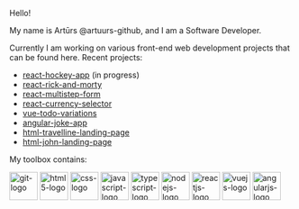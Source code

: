 Hello!

My name is Artūrs @artuurs-github, and I am a Software Developer.

Currently I am working on various front-end web development projects that can be found here. Recent projects:
- [react-hockey-app](https://github.com/artuurs-github/react-hockey-app) (in progress)
- [react-rick-and-morty](https://github.com/artuurs-github/react-rick-and-morty)
- [react-multistep-form](https://github.com/artuurs-github/react-multistep-form)
- [react-currency-selector](https://github.com/artuurs-github/react-currency-selector)
- [vue-todo-variations](https://github.com/artuurs-github/vue-todo-variations)
- [angular-joke-app](https://github.com/artuurs-github/angular-joke-app)
- [html-travelline-landing-page](https://github.com/artuurs-github/html-travelline-landing-page)
- [html-john-landing-page](https://github.com/artuurs-github/html-john-landing-page)

My toolbox contains:

<img src="https://cdn.worldvectorlogo.com/logos/git-icon.svg" alt="git-logo" width="50" height="50"/> <img src="https://cdn.worldvectorlogo.com/logos/html-1.svg" alt="html5-logo" width="50" height="50"/> <img src="https://cdn.worldvectorlogo.com/logos/css-3.svg" alt="css-logo" width="50" height="50"/> <img src="https://cdn.worldvectorlogo.com/logos/logo-javascript.svg" alt="javascript-logo" width="50" height="50"/> <img src="https://cdn.worldvectorlogo.com/logos/typescript.svg" alt="typescript-logo" width="50" height="50"/> <img src="https://cdn.worldvectorlogo.com/logos/nodejs-icon.svg" alt="nodejs-logo" width="50" height="50"/> <img src="https://cdn.worldvectorlogo.com/logos/react-2.svg" alt="reactjs-logo" width="50" height="50"/> <img src="https://cdn.worldvectorlogo.com/logos/vue-js-1.svg" alt="vuejs-logo" width="50" height="50"/> <img src="https://cdn.worldvectorlogo.com/logos/angular-icon-1.svg" alt="angularjs-logo" width="50" height="50"/>
